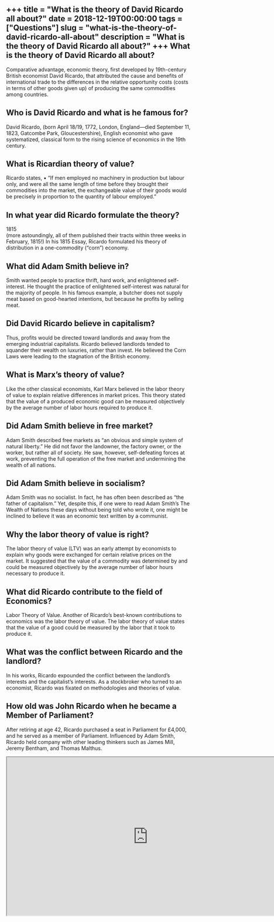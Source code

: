 +++
title = "What is the theory of David Ricardo all about?"
date = 2018-12-19T00:00:00
tags = ["Questions"]
slug = "what-is-the-theory-of-david-ricardo-all-about"
description = "What is the theory of David Ricardo all about?"
+++
What is the theory of David Ricardo all about?
----------------------------------------------

Comparative advantage, economic theory, first developed by 19th-century British economist David Ricardo, that attributed the cause and benefits of international trade to the differences in the relative opportunity costs (costs in terms of other goods given up) of producing the same commodities among countries.

Who is David Ricardo and what is he famous for?
-----------------------------------------------

David Ricardo, (born April 18/19, 1772, London, England—died September 11, 1823, Gatcombe Park, Gloucestershire), English economist who gave systematized, classical form to the rising science of economics in the 19th century.

What is Ricardian theory of value?
----------------------------------

Ricardo states, ▪ “If men employed no machinery in production but labour only, and were all the same length of time before they brought their commodities into the market, the exchangeable value of their goods would be precisely in proportion to the quantity of labour employed.”

In what year did Ricardo formulate the theory?
----------------------------------------------

1815  
(more astoundingly, all of them published their tracts within three weeks in February, 1815!) In his 1815 Essay, Ricardo formulated his theory of distribution in a one-commodity (“corn”) economy.

What did Adam Smith believe in?
-------------------------------

Smith wanted people to practice thrift, hard work, and enlightened self-interest. He thought the practice of enlightened self-interest was natural for the majority of people. In his famous example, a butcher does not supply meat based on good-hearted intentions, but because he profits by selling meat.

Did David Ricardo believe in capitalism?
----------------------------------------

Thus, profits would be directed toward landlords and away from the emerging industrial capitalists. Ricardo believed landlords tended to squander their wealth on luxuries, rather than invest. He believed the Corn Laws were leading to the stagnation of the British economy.

What is Marx’s theory of value?
-------------------------------

Like the other classical economists, Karl Marx believed in the labor theory of value to explain relative differences in market prices. This theory stated that the value of a produced economic good can be measured objectively by the average number of labor hours required to produce it.

Did Adam Smith believe in free market?
--------------------------------------

Adam Smith described free markets as “an obvious and simple system of natural liberty.” He did not favor the landowner, the factory owner, or the worker, but rather all of society. He saw, however, self-defeating forces at work, preventing the full operation of the free market and undermining the wealth of all nations.

Did Adam Smith believe in socialism?
------------------------------------

Adam Smith was no socialist. In fact, he has often been described as “the father of capitalism.” Yet, despite this, if one were to read Adam Smith’s The Wealth of Nations these days without being told who wrote it, one might be inclined to believe it was an economic text written by a communist.

Why the labor theory of value is right?
---------------------------------------

The labor theory of value (LTV) was an early attempt by economists to explain why goods were exchanged for certain relative prices on the market. It suggested that the value of a commodity was determined by and could be measured objectively by the average number of labor hours necessary to produce it.

What did Ricardo contribute to the field of Economics?
------------------------------------------------------

Labor Theory of Value. Another of Ricardo’s best-known contributions to economics was the labor theory of value. The labor theory of value states that the value of a good could be measured by the labor that it took to produce it.

What was the conflict between Ricardo and the landlord?
-------------------------------------------------------

In his works, Ricardo expounded the conflict between the landlord’s interests and the capitalist’s interests. As a stockbroker who turned to an economist, Ricardo was fixated on methodologies and theories of value.

How old was John Ricardo when he became a Member of Parliament?
---------------------------------------------------------------

After retiring at age 42, Ricardo purchased a seat in Parliament for £4,000, and he served as a member of Parliament. Influenced by Adam Smith, Ricardo held company with other leading thinkers such as James Mill, Jeremy Bentham, and Thomas Malthus.

<iframe allow="accelerometer; autoplay; clipboard-write; encrypted-media; gyroscope; picture-in-picture" allowfullscreen="" class="__youtube_prefs__  epyt-is-override  no-lazyload" data-no-lazy="1" data-origheight="433" data-origwidth="770" data-skipgform_ajax_framebjll="" height="433" id="_ytid_13300" loading="lazy" src="https://www.youtube.com/embed/s-38SNG6xnc?enablejsapi=1&autoplay=0&cc_load_policy=0&cc_lang_pref=&iv_load_policy=1&loop=0&modestbranding=0&rel=1&fs=1&playsinline=0&autohide=2&theme=dark&color=red&controls=1&" title="YouTube player" width="770"></iframe>